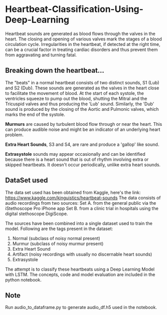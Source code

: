 # Heartbeat-Classification-Using-Deep-Learning

Heartbeat sounds are generated as blood flows through the valves in the heart. The closing and opening of various valves mark the stages of a blood circulation cycle. Irregularities in the heartbeat, if detected at the right time, can be a crucial factor in treating cardiac disorders and thus prevent them from aggravating and turning fatal.

## Breaking down the heartbeat...
The "beats" in a normal heartbeat consists of two distinct sounds, S1 (Lub) and S2 (Dub). These sounds are generated as the valves in the heart close to facilitate the movement of blood. At the start of each systole, the ventricles squeeze to pump out the blood, shutting the Mitral and the Tricuspid valves and thus producing the 'Lub' sound. Similarly, the 'Dub' sound is produced by the closing of the Aortic and Pulmonic valves, which marks the end of the systole.

**Murmurs** are caused by turbulent blood flow through or near the heart. This can produce audible noise and might be an indicator of an underlying heart problem.

**Extra Heart Sounds**, S3 and S4, are rare and produce a 'gallop' like sound.

**Extrasystole** sounds may appear occasionally and can be identified because there is a heart sound that is out of rhythm involving extra or skipped heartbeats. It doesn't occur periodically, unlike extra heart sounds.

## DataSet used
The data set used has been obtained from Kaggle, here's the link: https://www.kaggle.com/kinguistics/heartbeat-sounds
The data consists of audio recordings from two sources: 
  Set A. from the general public via the iStethoscope Pro iPhone app
  Set B. from a clinic trial in hospitals using the digital stethoscope DigiScope.

The sources have been combined into a single dataset used to train the model. Following are the tags present in the dataset:
1. Normal (subclass of noisy normal present)
2. Murmur (subclass of noisy murmur present)
3. Extra Heart Sound
4. Artifact (noisy recordings with usually no discernable heart sounds)
5. Extrasystole


The attempt is to classify these heartbeats using a Deep Learning Model with LSTM. The concepts, code and model evaluation are included in the python notebook.

## Note
Run audio_to_dataframe.py to generate audio_df.h5 used in the notebook.
